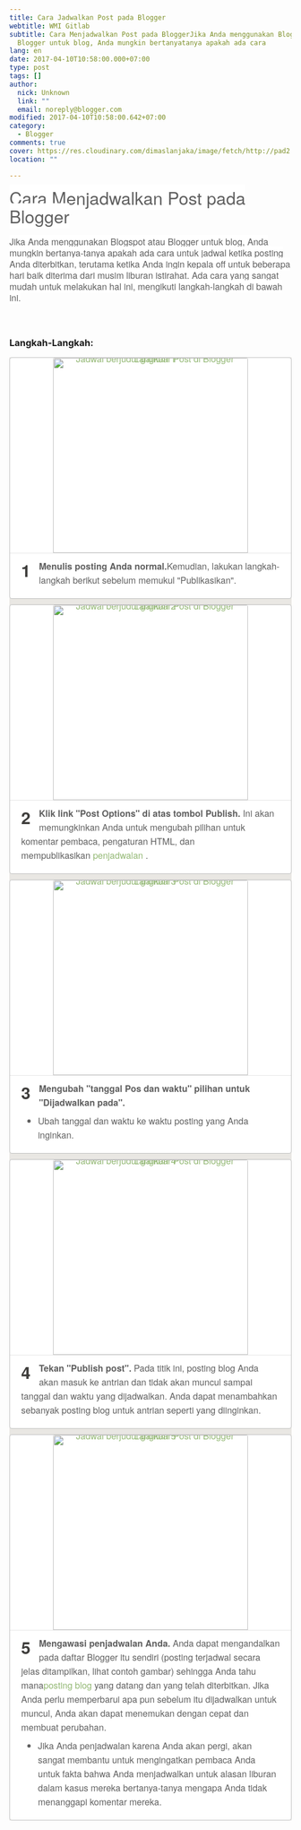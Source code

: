 ```yaml
---
title: Cara Jadwalkan Post pada Blogger
webtitle: WMI Gitlab
subtitle: Cara Menjadwalkan Post pada BloggerJika Anda menggunakan Blogspot atau
  Blogger untuk blog, Anda mungkin bertanyatanya apakah ada cara
lang: en
date: 2017-04-10T10:58:00.000+07:00
type: post
tags: []
author:
  nick: Unknown
  link: ""
  email: noreply@blogger.com
modified: 2017-04-10T10:58:00.642+07:00
category:
  - Blogger
comments: true
cover: https://res.cloudinary.com/dimaslanjaka/image/fetch/http://pad2.whstatic.com/images/thumb/e/ee/Schedule-a-Post-on-Blogger-Step-1.jpg/v3-460px-Schedule-a-Post-on-Blogger-Step-1.jpg.webp
location: ""

---
```


<div dir="ltr" style="text-align: left;" trbidi="on"><span style="color: #606060; font-family: &quot;helvetica neue&quot; , &quot;helvetica&quot; , &quot;nimbus sans l&quot; , &quot;arial&quot; , &quot;liberation sans&quot; , sans-serif;"><span style="background-color: white; font-size: 31.0779628753662px; line-height: 33.0779647827148px;">Cara Menjadwalkan Post pada Blogger</span></span><br><span class="notranslate" style="background-color: white; border: 0px; color: #606060; font-family: &quot;helvetica neue&quot; , &quot;helvetica&quot; , &quot;nimbus sans l&quot; , &quot;arial&quot; , &quot;liberation sans&quot; , sans-serif; font-size: 16px; font-stretch: inherit; line-height: 20px; margin: 0px; padding: 0px; vertical-align: baseline;"><span class="notranslate" style="border: 0px; font-size: 16px; font-stretch: inherit; line-height: 20px; margin: 0px; padding: 0px; vertical-align: baseline;"><br></span></span><span class="notranslate" style="background-color: white; border: 0px; color: #606060; font-family: &quot;helvetica neue&quot; , &quot;helvetica&quot; , &quot;nimbus sans l&quot; , &quot;arial&quot; , &quot;liberation sans&quot; , sans-serif; font-size: 16px; font-stretch: inherit; line-height: 20px; margin: 0px; padding: 0px; vertical-align: baseline;">Jika Anda menggunakan Blogspot atau Blogger untuk blog, Anda mungkin bertanya-tanya apakah ada cara untuk jadwal ketika posting Anda diterbitkan, terutama ketika Anda ingin kepala off untuk beberapa hari baik diterima dari musim liburan istirahat.&nbsp;</span><span style="background-color: white; color: #606060; font-family: &quot;helvetica neue&quot; , &quot;helvetica&quot; , &quot;nimbus sans l&quot; , &quot;arial&quot; , &quot;liberation sans&quot; , sans-serif; font-size: 16px; line-height: 20px;"></span><span class="notranslate" style="background-color: white; border: 0px; color: #606060; font-family: &quot;helvetica neue&quot; , &quot;helvetica&quot; , &quot;nimbus sans l&quot; , &quot;arial&quot; , &quot;liberation sans&quot; , sans-serif; font-size: 16px; font-stretch: inherit; line-height: 20px; margin: 0px; padding: 0px; vertical-align: baseline;">Ada cara yang sangat mudah untuk melakukan hal ini, mengikuti langkah-langkah di bawah ini.</span><br><span class="notranslate" style="background-color: white; border: 0px; color: #606060; font-family: &quot;helvetica neue&quot; , &quot;helvetica&quot; , &quot;nimbus sans l&quot; , &quot;arial&quot; , &quot;liberation sans&quot; , sans-serif; font-size: 16px; font-stretch: inherit; line-height: 20px; margin: 0px; padding: 0px; vertical-align: baseline;"><br></span><br><h3 style="text-align: left;">Langkah-Langkah:</h3><div><ol class="steps_list_2" style="background-color: #e9e7e3; border: 0px; color: #606060; font-family: 'Helvetica Neue', Helvetica, 'Nimbus Sans L', Arial, 'Liberation Sans', sans-serif; font-size: 16px; font-stretch: inherit; line-height: 22.3999996185303px; list-style: none; margin: 0px; padding: 0px; vertical-align: baseline;"><li style="background-color: white; border-radius: 4px; border: 1px solid rgb(191, 191, 191); clear: both; font-family: inherit; font-stretch: inherit; font-style: inherit; font-variant: inherit; font-weight: inherit; line-height: 25px; list-style: none; margin: 0px 0px 10px; padding: 20px; vertical-align: baseline;"><div class="mwimg  largeimage  floatcenter " style="border-bottom-color: rgba(0, 0, 0, 0.0980392); border-bottom-style: solid; border-width: 0px 0px 1px; font-family: inherit; font-size: inherit; font-stretch: inherit; font-style: inherit; font-variant: inherit; font-weight: inherit; line-height: 0; margin: -20px -20px 10px; padding: 0px; position: relative; text-align: center; vertical-align: baseline;"><a class="image" href="https://translate.googleusercontent.com/translate_c?depth=1&amp;nv=1&amp;rurl=translate.google.com&amp;sl=auto&amp;sp=nmt4&amp;tl=id&amp;u=http://m.wikihow.com/Schedule-a-Post-on-Blogger&amp;usg=ALkJrhjE_EMBZz3pOhFS1DihxYJ5GpEM8w#/Image:Schedule-a-Post-on-Blogger-Step-1.jpg" style="border: 0px; color: #93b874; font-family: inherit; font-size: inherit; font-stretch: inherit; font-style: inherit; font-variant: inherit; font-weight: inherit; line-height: inherit; margin: 0px; padding: 0px; text-decoration: none; vertical-align: baseline;" rel="noopener noreferer nofollow"><img alt="Jadwal berjudul gambar Post di Blogger Langkah 1" class="whcdn" data-src="http://pad2.whstatic.com/images/thumb/e/ee/Schedule-a-Post-on-Blogger-Step-1.jpg/v3-460px-Schedule-a-Post-on-Blogger-Step-1.jpg" data-srclarge="http://pad1.whstatic.com/images/thumb/e/ee/Schedule-a-Post-on-Blogger-Step-1.jpg/v3-760px-Schedule-a-Post-on-Blogger-Step-1.jpg" id="bc39bcddd0056b351b9eacf3f3ed5752" src="https://res.cloudinary.com/dimaslanjaka/image/fetch/http://pad2.whstatic.com/images/thumb/e/ee/Schedule-a-Post-on-Blogger-Step-1.jpg/v3-460px-Schedule-a-Post-on-Blogger-Step-1.jpg.webp" style="border-top-left-radius: 3px; border-top-right-radius: 3px; border: 0px; font-family: inherit; font-size: inherit; font-stretch: inherit; font-style: inherit; font-variant: inherit; font-weight: inherit; height: auto; line-height: inherit; margin: 0px; max-width: 100%; padding: 0px; vertical-align: baseline; width: 348px;"></a></div><div class="step_num" style="border: 0px; color: #3e3d3b; float: left; font-family: inherit; font-size: 30px; font-stretch: inherit; font-style: inherit; font-variant: inherit; font-weight: bold; line-height: 39px; margin: 0px; padding: 0px 15px 0px 0px; vertical-align: baseline;"><span class="notranslate" style="border: 0px; font-family: inherit; font-size: inherit; font-stretch: inherit; font-style: inherit; font-variant: inherit; font-weight: inherit; line-height: inherit; margin: 0px; padding: 0px; vertical-align: baseline;">1</span></div><div class="step" style="border: 0px; font-family: inherit; font-size: inherit; font-stretch: inherit; font-style: inherit; font-variant: inherit; font-weight: inherit; line-height: inherit; margin: 0px; padding: 0px; vertical-align: baseline;"><span class="notranslate" style="border: 0px; font-family: inherit; font-size: inherit; font-stretch: inherit; font-style: inherit; font-variant: inherit; font-weight: inherit; line-height: inherit; margin: 0px; padding: 0px; vertical-align: baseline;"><b class="whb" style="border: 0px; font-family: inherit; font-size: inherit; font-stretch: inherit; font-style: inherit; font-variant: inherit; line-height: inherit; margin: 0px; padding: 0px; vertical-align: baseline;">Menulis posting Anda normal.</b></span><span class="notranslate" style="border: 0px; font-family: inherit; font-size: inherit; font-stretch: inherit; font-style: inherit; font-variant: inherit; font-weight: inherit; line-height: inherit; margin: 0px; padding: 0px; vertical-align: baseline;">Kemudian, lakukan langkah-langkah berikut&nbsp;<span style="border: 0px; font-family: inherit; font-size: inherit; font-stretch: inherit; font-style: inherit; font-variant: inherit; font-weight: inherit; line-height: inherit; margin: 0px; padding: 0px; vertical-align: baseline;">sebelum</span>&nbsp;memukul "Publikasikan".</span></div><div class="clearall" style="border: 0px; clear: both; font-family: inherit; font-size: inherit; font-stretch: inherit; font-style: inherit; font-variant: inherit; font-weight: inherit; line-height: inherit; margin: 0px; padding: 0px; vertical-align: baseline;"></div></li><li style="background-color: white; border-radius: 4px; border: 1px solid rgb(191, 191, 191); clear: both; font-family: inherit; font-stretch: inherit; font-style: inherit; font-variant: inherit; font-weight: inherit; line-height: 25px; list-style: none; margin: 0px 0px 10px; padding: 20px; vertical-align: baseline;"><a class="stepanchor" href="https://draft.blogger.com/null" name="step_1_2" style="border: 0px; color: #93b874; display: block; font-family: inherit; font-size: inherit; font-stretch: inherit; font-style: inherit; font-variant: inherit; font-weight: inherit; line-height: inherit; margin: 0px; padding: 0px; position: relative; top: -110px; vertical-align: baseline; visibility: hidden;" rel="noopener noreferer nofollow"></a><div class="mwimg  largeimage  underwidth  floatcenter " style="border-bottom-color: rgba(0, 0, 0, 0.0980392); border-bottom-style: solid; border-width: 0px 0px 1px; font-family: inherit; font-size: inherit; font-stretch: inherit; font-style: inherit; font-variant: inherit; font-weight: inherit; line-height: 0; margin: -20px -20px 10px; padding: 0px; position: relative; text-align: center; vertical-align: baseline;"><a class="image" href="https://translate.googleusercontent.com/translate_c?depth=1&amp;nv=1&amp;rurl=translate.google.com&amp;sl=auto&amp;sp=nmt4&amp;tl=id&amp;u=http://m.wikihow.com/Schedule-a-Post-on-Blogger&amp;usg=ALkJrhjE_EMBZz3pOhFS1DihxYJ5GpEM8w#/Image:Schedule-a-Post-on-Blogger-Step-2.jpg" style="border: 0px; color: #93b874; font-family: inherit; font-size: inherit; font-stretch: inherit; font-style: inherit; font-variant: inherit; font-weight: inherit; line-height: inherit; margin: 0px; padding: 0px; text-decoration: none; vertical-align: baseline;" rel="noopener noreferer nofollow"><img alt="Jadwal berjudul gambar Post di Blogger Langkah 2" class="whcdn" data-src="http://pad2.whstatic.com/images/thumb/7/71/Schedule-a-Post-on-Blogger-Step-2.jpg/v3-460px-Schedule-a-Post-on-Blogger-Step-2.jpg" data-srclarge="http://pad1.whstatic.com/images/7/71/Schedule-a-Post-on-Blogger-Step-2.jpg" id="02af830e464263f78a0653dfadfaead1" src="https://res.cloudinary.com/dimaslanjaka/image/fetch/http://pad2.whstatic.com/images/thumb/7/71/Schedule-a-Post-on-Blogger-Step-2.jpg/v3-460px-Schedule-a-Post-on-Blogger-Step-2.jpg.webp" style="border-top-left-radius: 3px; border-top-right-radius: 3px; border: 0px; font-family: inherit; font-size: inherit; font-stretch: inherit; font-style: inherit; font-variant: inherit; font-weight: inherit; height: auto; line-height: inherit; margin: 0px; max-width: 100%; padding: 0px; vertical-align: baseline; width: 348px;"></a></div><div class="step_num" style="border: 0px; color: #3e3d3b; float: left; font-family: inherit; font-size: 30px; font-stretch: inherit; font-style: inherit; font-variant: inherit; font-weight: bold; line-height: 39px; margin: 0px; padding: 0px 15px 0px 0px; vertical-align: baseline;"><span class="notranslate" style="border: 0px; font-family: inherit; font-size: inherit; font-stretch: inherit; font-style: inherit; font-variant: inherit; font-weight: inherit; line-height: inherit; margin: 0px; padding: 0px; vertical-align: baseline;">2</span></div><div class="step" style="border: 0px; font-family: inherit; font-size: inherit; font-stretch: inherit; font-style: inherit; font-variant: inherit; font-weight: inherit; line-height: inherit; margin: 0px; padding: 0px; vertical-align: baseline;"><span class="notranslate" style="border: 0px; font-family: inherit; font-size: inherit; font-stretch: inherit; font-style: inherit; font-variant: inherit; font-weight: inherit; line-height: inherit; margin: 0px; padding: 0px; vertical-align: baseline;"><b class="whb" style="border: 0px; font-family: inherit; font-size: inherit; font-stretch: inherit; font-style: inherit; font-variant: inherit; line-height: inherit; margin: 0px; padding: 0px; vertical-align: baseline;">Klik link "Post Options" di atas tombol Publish.</b></span>&nbsp;<span class="notranslate" style="border: 0px; font-family: inherit; font-size: inherit; font-stretch: inherit; font-style: inherit; font-variant: inherit; font-weight: inherit; line-height: inherit; margin: 0px; padding: 0px; vertical-align: baseline;">Ini akan memungkinkan Anda untuk mengubah pilihan untuk komentar pembaca, pengaturan HTML, dan mempublikasikan&nbsp;<a href="https://translate.googleusercontent.com/translate_c?depth=1&amp;nv=1&amp;rurl=translate.google.com&amp;sl=auto&amp;sp=nmt4&amp;tl=id&amp;u=http://m.wikihow.com/Keep-to-a-Daily-Schedule&amp;usg=ALkJrhhDTVo-x0GIPIhLIpoRCQymZalEaQ" style="border: 0px; color: #93b874; font-family: inherit; font-size: inherit; font-stretch: inherit; font-style: inherit; font-variant: inherit; font-weight: inherit; line-height: inherit; margin: 0px; padding: 0px; text-decoration: none; vertical-align: baseline;" title="Terus ke Jadwal Harian" rel="noopener noreferer nofollow">penjadwalan</a>&nbsp;.</span></div><div class="clearall" style="border: 0px; clear: both; font-family: inherit; font-size: inherit; font-stretch: inherit; font-style: inherit; font-variant: inherit; font-weight: inherit; line-height: inherit; margin: 0px; padding: 0px; vertical-align: baseline;"></div></li><li style="background-color: white; border-radius: 4px; border: 1px solid rgb(191, 191, 191); clear: both; font-family: inherit; font-stretch: inherit; font-style: inherit; font-variant: inherit; font-weight: inherit; line-height: 25px; list-style: none; margin: 0px 0px 10px; padding: 20px; vertical-align: baseline;"><a class="stepanchor" href="https://draft.blogger.com/null" name="step_1_3" style="border: 0px; color: #93b874; display: block; font-family: inherit; font-size: inherit; font-stretch: inherit; font-style: inherit; font-variant: inherit; font-weight: inherit; line-height: inherit; margin: 0px; padding: 0px; position: relative; top: -110px; vertical-align: baseline; visibility: hidden;" rel="noopener noreferer nofollow"></a><div class="mwimg  largeimage portrait underwidth  floatcenter " style="border-bottom-color: rgba(0, 0, 0, 0.0980392); border-bottom-style: solid; border-width: 0px 0px 1px; font-family: inherit; font-size: inherit; font-stretch: inherit; font-style: inherit; font-variant: inherit; font-weight: inherit; line-height: 0; margin: -20px -20px 10px; padding: 0px; position: relative; text-align: center; vertical-align: baseline;"><a class="image" href="https://translate.googleusercontent.com/translate_c?depth=1&amp;nv=1&amp;rurl=translate.google.com&amp;sl=auto&amp;sp=nmt4&amp;tl=id&amp;u=http://m.wikihow.com/Schedule-a-Post-on-Blogger&amp;usg=ALkJrhjE_EMBZz3pOhFS1DihxYJ5GpEM8w#/Image:Schedule-a-Post-on-Blogger-Step-3.jpg" style="border: 0px; color: #93b874; font-family: inherit; font-size: inherit; font-stretch: inherit; font-style: inherit; font-variant: inherit; font-weight: inherit; line-height: inherit; margin: 0px; padding: 0px; text-decoration: none; vertical-align: baseline;" rel="noopener noreferer nofollow"><img alt="Jadwal berjudul gambar Post di Blogger Langkah 3" class="whcdn" data-src="http://pad2.whstatic.com/images/b/bd/Schedule-a-Post-on-Blogger-Step-3.jpg" data-srclarge="http://pad2.whstatic.com/images/b/bd/Schedule-a-Post-on-Blogger-Step-3.jpg" id="e255234ef1a26f8acf25bc5ca52b5290" src="https://res.cloudinary.com/dimaslanjaka/image/fetch/http://pad2.whstatic.com/images/b/bd/Schedule-a-Post-on-Blogger-Step-3.jpg" style="border-top-left-radius: 3px; border-top-right-radius: 3px; border: 0px; font-family: inherit; font-size: inherit; font-stretch: inherit; font-style: inherit; font-variant: inherit; font-weight: inherit; height: auto; line-height: inherit; margin: 0px; max-width: 100%; padding: 0px; vertical-align: baseline; width: 348px;"></a></div><div class="step_num" style="border: 0px; color: #3e3d3b; float: left; font-family: inherit; font-size: 30px; font-stretch: inherit; font-style: inherit; font-variant: inherit; font-weight: bold; line-height: 39px; margin: 0px; padding: 0px 15px 0px 0px; vertical-align: baseline;"><span class="notranslate" style="border: 0px; font-family: inherit; font-size: inherit; font-stretch: inherit; font-style: inherit; font-variant: inherit; font-weight: inherit; line-height: inherit; margin: 0px; padding: 0px; vertical-align: baseline;">3</span></div><div class="step" style="border: 0px; font-family: inherit; font-size: inherit; font-stretch: inherit; font-style: inherit; font-variant: inherit; font-weight: inherit; line-height: inherit; margin: 0px; padding: 0px; vertical-align: baseline;"><span class="notranslate" style="border: 0px; font-family: inherit; font-size: inherit; font-stretch: inherit; font-style: inherit; font-variant: inherit; font-weight: inherit; line-height: inherit; margin: 0px; padding: 0px; vertical-align: baseline;"><b class="whb" style="border: 0px; font-family: inherit; font-size: inherit; font-stretch: inherit; font-style: inherit; font-variant: inherit; line-height: inherit; margin: 0px; padding: 0px; vertical-align: baseline;">Mengubah "tanggal Pos dan waktu" pilihan untuk "Dijadwalkan pada".</b></span><br><ul style="border: 0px; font-family: inherit; font-size: inherit; font-stretch: inherit; font-style: inherit; font-variant: inherit; font-weight: inherit; line-height: inherit; list-style: disc outside; margin: 8px 0px 0px 30px; padding: 0px; vertical-align: baseline;"><li style="border-radius: 4px; border: none; clear: both; font-family: inherit; font-stretch: inherit; font-style: inherit; font-variant: inherit; font-weight: inherit; list-style: disc; margin: 0px; padding: 0px; vertical-align: baseline;"><span class="notranslate" style="border: 0px; font-family: inherit; font-size: inherit; font-stretch: inherit; font-style: inherit; font-variant: inherit; font-weight: inherit; line-height: inherit; margin: 0px; padding: 0px; vertical-align: baseline;">Ubah tanggal dan waktu ke waktu posting yang Anda inginkan.</span></li></ul></div><div class="clearall" style="border: 0px; clear: both; font-family: inherit; font-size: inherit; font-stretch: inherit; font-style: inherit; font-variant: inherit; font-weight: inherit; line-height: inherit; margin: 0px; padding: 0px; vertical-align: baseline;"></div></li><li style="background-color: white; border-radius: 4px; border: 1px solid rgb(191, 191, 191); clear: both; font-family: inherit; font-stretch: inherit; font-style: inherit; font-variant: inherit; font-weight: inherit; line-height: 25px; list-style: none; margin: 0px 0px 10px; padding: 20px; vertical-align: baseline;"><a class="stepanchor" href="https://draft.blogger.com/null" name="step_1_4" style="border: 0px; color: #93b874; display: block; font-family: inherit; font-size: inherit; font-stretch: inherit; font-style: inherit; font-variant: inherit; font-weight: inherit; line-height: inherit; margin: 0px; padding: 0px; position: relative; top: -110px; vertical-align: baseline; visibility: hidden;" rel="noopener noreferer nofollow"></a><div class="mwimg  largeimage  floatcenter " style="border-bottom-color: rgba(0, 0, 0, 0.0980392); border-bottom-style: solid; border-width: 0px 0px 1px; font-family: inherit; font-size: inherit; font-stretch: inherit; font-style: inherit; font-variant: inherit; font-weight: inherit; line-height: 0; margin: -20px -20px 10px; padding: 0px; position: relative; text-align: center; vertical-align: baseline;"><a class="image" href="https://translate.googleusercontent.com/translate_c?depth=1&amp;nv=1&amp;rurl=translate.google.com&amp;sl=auto&amp;sp=nmt4&amp;tl=id&amp;u=http://m.wikihow.com/Schedule-a-Post-on-Blogger&amp;usg=ALkJrhjE_EMBZz3pOhFS1DihxYJ5GpEM8w#/Image:Schedule-a-Post-on-Blogger-Step-4.jpg" style="border: 0px; color: #93b874; font-family: inherit; font-size: inherit; font-stretch: inherit; font-style: inherit; font-variant: inherit; font-weight: inherit; line-height: inherit; margin: 0px; padding: 0px; text-decoration: none; vertical-align: baseline;" rel="noopener noreferer nofollow"><img alt="Jadwal berjudul gambar Post di Blogger Langkah 4" class="whcdn" data-src="http://pad3.whstatic.com/images/thumb/5/50/Schedule-a-Post-on-Blogger-Step-4.jpg/v3-460px-Schedule-a-Post-on-Blogger-Step-4.jpg" data-srclarge="http://pad1.whstatic.com/images/thumb/5/50/Schedule-a-Post-on-Blogger-Step-4.jpg/v3-760px-Schedule-a-Post-on-Blogger-Step-4.jpg" id="49fc770cc5b6831e669d868dd6859af9" src="https://res.cloudinary.com/dimaslanjaka/image/fetch/http://pad3.whstatic.com/images/thumb/5/50/Schedule-a-Post-on-Blogger-Step-4.jpg/v3-460px-Schedule-a-Post-on-Blogger-Step-4.jpg.webp" style="border-top-left-radius: 3px; border-top-right-radius: 3px; border: 0px; font-family: inherit; font-size: inherit; font-stretch: inherit; font-style: inherit; font-variant: inherit; font-weight: inherit; height: auto; line-height: inherit; margin: 0px; max-width: 100%; padding: 0px; vertical-align: baseline; width: 348px;"></a></div><div class="step_num" style="border: 0px; color: #3e3d3b; float: left; font-family: inherit; font-size: 30px; font-stretch: inherit; font-style: inherit; font-variant: inherit; font-weight: bold; line-height: 39px; margin: 0px; padding: 0px 15px 0px 0px; vertical-align: baseline;"><span class="notranslate" style="border: 0px; font-family: inherit; font-size: inherit; font-stretch: inherit; font-style: inherit; font-variant: inherit; font-weight: inherit; line-height: inherit; margin: 0px; padding: 0px; vertical-align: baseline;">4</span></div><div class="step" style="border: 0px; font-family: inherit; font-size: inherit; font-stretch: inherit; font-style: inherit; font-variant: inherit; font-weight: inherit; line-height: inherit; margin: 0px; padding: 0px; vertical-align: baseline;"><span class="notranslate" style="border: 0px; font-family: inherit; font-size: inherit; font-stretch: inherit; font-style: inherit; font-variant: inherit; font-weight: inherit; line-height: inherit; margin: 0px; padding: 0px; vertical-align: baseline;"><b class="whb" style="border: 0px; font-family: inherit; font-size: inherit; font-stretch: inherit; font-style: inherit; font-variant: inherit; line-height: inherit; margin: 0px; padding: 0px; vertical-align: baseline;">Tekan "Publish post".</b></span>&nbsp;<span class="notranslate" style="border: 0px; font-family: inherit; font-size: inherit; font-stretch: inherit; font-style: inherit; font-variant: inherit; font-weight: inherit; line-height: inherit; margin: 0px; padding: 0px; vertical-align: baseline;">Pada titik ini, posting blog Anda akan masuk ke antrian dan tidak akan muncul sampai tanggal dan waktu yang dijadwalkan.</span>&nbsp;<span class="notranslate" style="border: 0px; font-family: inherit; font-size: inherit; font-stretch: inherit; font-style: inherit; font-variant: inherit; font-weight: inherit; line-height: inherit; margin: 0px; padding: 0px; vertical-align: baseline;">Anda dapat menambahkan sebanyak posting blog untuk antrian seperti yang diinginkan.</span></div><div class="clearall" style="border: 0px; clear: both; font-family: inherit; font-size: inherit; font-stretch: inherit; font-style: inherit; font-variant: inherit; font-weight: inherit; line-height: inherit; margin: 0px; padding: 0px; vertical-align: baseline;"></div></li><li class="final_li" style="background-color: white; border-radius: 4px; border: 1px solid rgb(191, 191, 191); clear: both; font-family: inherit; font-stretch: inherit; font-style: inherit; font-variant: inherit; font-weight: inherit; line-height: 25px; list-style: none; margin: 0px 0px 10px; padding: 20px; vertical-align: baseline;"><a class="stepanchor" href="https://draft.blogger.com/null" name="step_1_5" style="border: 0px; color: #93b874; display: block; font-family: inherit; font-size: inherit; font-stretch: inherit; font-style: inherit; font-variant: inherit; font-weight: inherit; line-height: inherit; margin: 0px; padding: 0px; position: relative; top: -110px; vertical-align: baseline; visibility: hidden;" rel="noopener noreferer nofollow"></a><div class="mwimg  largeimage  underwidth  floatcenter " style="border-bottom-color: rgba(0, 0, 0, 0.0980392); border-bottom-style: solid; border-width: 0px 0px 1px; font-family: inherit; font-size: inherit; font-stretch: inherit; font-style: inherit; font-variant: inherit; font-weight: inherit; line-height: 0; margin: -20px -20px 10px; padding: 0px; position: relative; text-align: center; vertical-align: baseline;"><a class="image" href="https://translate.googleusercontent.com/translate_c?depth=1&amp;nv=1&amp;rurl=translate.google.com&amp;sl=auto&amp;sp=nmt4&amp;tl=id&amp;u=http://m.wikihow.com/Schedule-a-Post-on-Blogger&amp;usg=ALkJrhjE_EMBZz3pOhFS1DihxYJ5GpEM8w#/Image:Schedule-a-Post-on-Blogger-Step-5.jpg" style="border: 0px; color: #93b874; font-family: inherit; font-size: inherit; font-stretch: inherit; font-style: inherit; font-variant: inherit; font-weight: inherit; line-height: inherit; margin: 0px; padding: 0px; text-decoration: none; vertical-align: baseline;" rel="noopener noreferer nofollow"><img alt="Jadwal berjudul gambar Post di Blogger Langkah 5" class="whcdn" data-src="http://pad2.whstatic.com/images/thumb/4/41/Schedule-a-Post-on-Blogger-Step-5.jpg/v3-460px-Schedule-a-Post-on-Blogger-Step-5.jpg" data-srclarge="http://pad2.whstatic.com/images/4/41/Schedule-a-Post-on-Blogger-Step-5.jpg" id="03506af0742c3323659e601d12582faf" src="https://res.cloudinary.com/dimaslanjaka/image/fetch/http://pad2.whstatic.com/images/thumb/4/41/Schedule-a-Post-on-Blogger-Step-5.jpg/v3-460px-Schedule-a-Post-on-Blogger-Step-5.jpg.webp" style="border-top-left-radius: 3px; border-top-right-radius: 3px; border: 0px; font-family: inherit; font-size: inherit; font-stretch: inherit; font-style: inherit; font-variant: inherit; font-weight: inherit; height: auto; line-height: inherit; margin: 0px; max-width: 100%; padding: 0px; vertical-align: baseline; width: 348px;"></a></div><div class="step_num" style="border: 0px; color: #3e3d3b; float: left; font-family: inherit; font-size: 30px; font-stretch: inherit; font-style: inherit; font-variant: inherit; font-weight: bold; line-height: 39px; margin: 0px; padding: 0px 15px 0px 0px; vertical-align: baseline;"><span class="notranslate" style="border: 0px; font-family: inherit; font-size: inherit; font-stretch: inherit; font-style: inherit; font-variant: inherit; font-weight: inherit; line-height: inherit; margin: 0px; padding: 0px; vertical-align: baseline;">5</span></div><div class="step" style="border: 0px; font-family: inherit; font-size: inherit; font-stretch: inherit; font-style: inherit; font-variant: inherit; font-weight: inherit; line-height: inherit; margin: 0px; padding: 0px; vertical-align: baseline;"><span class="notranslate" style="border: 0px; font-family: inherit; font-size: inherit; font-stretch: inherit; font-style: inherit; font-variant: inherit; font-weight: inherit; line-height: inherit; margin: 0px; padding: 0px; vertical-align: baseline;"><b class="whb" style="border: 0px; font-family: inherit; font-size: inherit; font-stretch: inherit; font-style: inherit; font-variant: inherit; line-height: inherit; margin: 0px; padding: 0px; vertical-align: baseline;">Mengawasi penjadwalan Anda.</b></span>&nbsp;<span class="notranslate" style="border: 0px; font-family: inherit; font-size: inherit; font-stretch: inherit; font-style: inherit; font-variant: inherit; font-weight: inherit; line-height: inherit; margin: 0px; padding: 0px; vertical-align: baseline;">Anda dapat mengandalkan pada daftar Blogger itu sendiri (posting terjadwal secara jelas ditampilkan, lihat contoh gambar) sehingga Anda tahu mana<a href="https://translate.googleusercontent.com/translate_c?depth=1&amp;nv=1&amp;rurl=translate.google.com&amp;sl=auto&amp;sp=nmt4&amp;tl=id&amp;u=http://m.wikihow.com/Start-a-Blog&amp;usg=ALkJrhgZtZ5-8987WGXt7CE2wqoOs7SB3g" style="border: 0px; color: #93b874; font-family: inherit; font-size: inherit; font-stretch: inherit; font-style: inherit; font-variant: inherit; font-weight: inherit; line-height: inherit; margin: 0px; padding: 0px; text-decoration: none; vertical-align: baseline;" title="Mulai Blog" rel="noopener noreferer nofollow">posting blog</a>&nbsp;yang datang dan yang telah diterbitkan.</span>&nbsp;<span class="notranslate" style="border: 0px; font-family: inherit; font-size: inherit; font-stretch: inherit; font-style: inherit; font-variant: inherit; font-weight: inherit; line-height: inherit; margin: 0px; padding: 0px; vertical-align: baseline;">Jika Anda perlu memperbarui apa pun sebelum itu dijadwalkan untuk muncul, Anda akan dapat menemukan dengan cepat dan membuat perubahan.</span><br><ul style="border: 0px; font-family: inherit; font-size: inherit; font-stretch: inherit; font-style: inherit; font-variant: inherit; font-weight: inherit; line-height: inherit; list-style: disc outside; margin: 8px 0px 0px 30px; padding: 0px; vertical-align: baseline;"><li style="border-radius: 4px; border: none; clear: both; font-family: inherit; font-stretch: inherit; font-style: inherit; font-variant: inherit; font-weight: inherit; list-style: disc; margin: 0px; padding: 0px; vertical-align: baseline;"><span class="notranslate" style="border: 0px; font-family: inherit; font-size: inherit; font-stretch: inherit; font-style: inherit; font-variant: inherit; font-weight: inherit; line-height: inherit; margin: 0px; padding: 0px; vertical-align: baseline;">Jika Anda penjadwalan karena Anda akan pergi, akan sangat membantu untuk mengingatkan pembaca Anda untuk fakta bahwa Anda menjadwalkan untuk alasan liburan dalam kasus mereka bertanya-tanya mengapa Anda tidak menanggapi komentar mereka.</span></li></ul></div></li></ol></div></div>